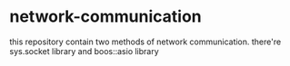 # network-communication
this repository contain two methods of network communication. there're sys.socket library and boos::asio library
